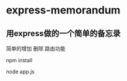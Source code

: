 # express-memorandum
## 用express做的一个简单的备忘录
<p>简单的增加 删除 路由功能</p>
<p>npm install</p>
<p>node app.js</p>
